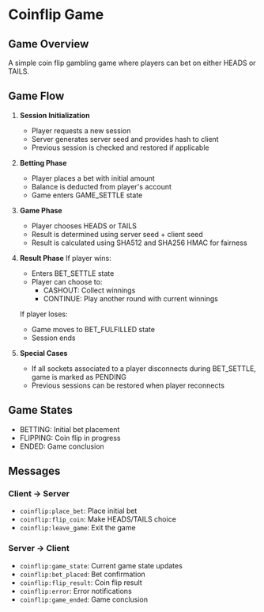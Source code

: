 # Coinflip Game

## Game Overview
A simple coin flip gambling game where players can bet on either HEADS or TAILS.

## Game Flow

1. **Session Initialization**
   - Player requests a new session
   - Server generates server seed and provides hash to client
   - Previous session is checked and restored if applicable

2. **Betting Phase**
   - Player places a bet with initial amount
   - Balance is deducted from player's account
   - Game enters GAME_SETTLE state

3. **Game Phase**
   - Player chooses HEADS or TAILS
   - Result is determined using server seed + client seed
   - Result is calculated using SHA512 and SHA256 HMAC for fairness

4. **Result Phase**
   If player wins:
   - Enters BET_SETTLE state
   - Player can choose to:
     - CASHOUT: Collect winnings
     - CONTINUE: Play another round with current winnings
   
   If player loses:
   - Game moves to BET_FULFILLED state
   - Session ends

5. **Special Cases**
   - If all sockets associated to a player disconnects during BET_SETTLE, game is marked as PENDING
   - Previous sessions can be restored when player reconnects

## Game States
- BETTING: Initial bet placement
- FLIPPING: Coin flip in progress
- ENDED: Game conclusion

## Messages
### Client → Server
- `coinflip:place_bet`: Place initial bet
- `coinflip:flip_coin`: Make HEADS/TAILS choice
- `coinflip:leave_game`: Exit the game

### Server → Client
- `coinflip:game_state`: Current game state updates
- `coinflip:bet_placed`: Bet confirmation
- `coinflip:flip_result`: Coin flip result
- `coinflip:error`: Error notifications
- `coinflip:game_ended`: Game conclusion 